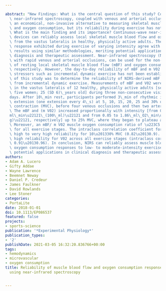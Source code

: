 ---
abstract: "New Findings: What is the central question of this study? Continuous-wave\
  \ near-infrared spectroscopy, coupled with venous and arterial occlusions, offers\
  \ an economical, non-invasive alternative to measuring skeletal muscle blood flow\
  \ and oxygen consumption, but its reliability during exercise has not been established.\
  \ What is the main finding and its importance? Continuous-wave near-infrared spectroscopy\
  \ devices can reliably assess local skeletal muscle blood flow and oxygen consumption\
  \ from the vastus lateralis in healthy, physically active adults. The patterns of\
  \ response exhibited during exercise of varying intensity agree with other published\
  \ results using similar methodologies, meriting potential applications in clinical\
  \ diagnosis and therapeutic assessment. Near-infrared spectroscopy (NIRS), coupled\
  \ with rapid venous and arterial occlusions, can be used for the non-invasive estimation\
  \ of resting local skeletal muscle blood flow (mBF) and oxygen consumption (m V02),\
  \ respectively. However, the day-to-day reliability of mBF and m V02 responses to\
  \ stressors such as incremental dynamic exercise has not been established. The aim\
  \ of this study was to determine the reliability of NIRS-derived mBF and V02 responses\
  \ from incremental dynamic exercise. Measurements of mBF and V02 were collected\
  \ in the vastus lateralis of 12 healthy, physically active adults [seven men and\
  \ five women; 25 (SD 6)\_years old] during three non-consecutive visits within 10\_\
  days. After 10\_min rest, participants performed 3\_min of rhythmic isotonic knee\
  \ extension (one extension every 4\_s) at 5, 10, 15, 20, 25 and 30% of maximal voluntary\
  \ contraction (MVC), before four venous occlusions and then two arterial occlusions.\
  \ The mBF and (m V02) increased proportionally with intensity [from 0.55 to 7.68\_\
  ml\_min\u22121\_(100\_ml)\u22121 and from 0.05 to 1.86\_ml\_O2\_min\u22121\_(100\_\
  g)\u22121, respectively] up to 25% MVC, where they began to plateau at 30% MVC.\
  \ Moreover, an mBF/ m V02 muscle oxygen consumption ratio of \u223C5 was consistent\
  \ for all exercise stages. The intraclass correlation coefficient for mBF indicated\
  \ high to very high reliability for 10\u201330% MVC (0.82\u20130.9). There was very\
  \ high reliability for V02 across all exercise stages (intraclass correlation coefficient\
  \ 0.91\u20130.96). In conclusion, NIRS can reliably assess muscle blood flow and\
  \ oxygen consumption responses to low- to moderate-intensity exercise, meriting\
  \ potential applications in clinical diagnosis and therapeutic assessment."
authors:
- Adam A. Lucero
- Gifty Addae
- Wayne Lawrence
- Beemnet Neway
- Daniel P. Credeur
- James Faulkner
- David Rowlands
- Lee Stoner
categories:
- PortaLite
date: 2018-01-01
doi: 10.1113/EP086537
featured: false
projects:
- sports-science
publication: '*Experimental Physiology*'
publication_types:
- '2'
publishDate: 2021-03-05 16:32:20.836766+00:00
tags:
- hemodynamics
- microvascular
- oxygen consumption
title: Reliability of muscle blood flow and oxygen consumption response from exercise
  using near-infrared spectroscopy

---
